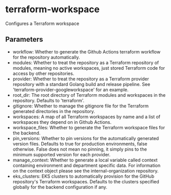 # terraform-workspace

Configures a Terraform workspace

## Parameters

* workflow: Whether to generate the Github Actions terraform workflow for the repository automatically.
* modules: Whether to treat the repository as a Terraform repository of modules, meaning no active workspaces,
  just stored Terraform code for access by other repositories.
* provider: Whether to treat the repository as a Terraform provider repository with a standard Golang build
  and release pipeline. See 'terraform-provider-googleworkspace' for an example.
* root_dir: The root directory of Terraform modules and workspaces in the repository. Defaults to 'terraform'.
* gitignore: Whether to manage the gitignore file for the Terraform generated directories in the repository.
* workspaces: A map of all Terraform workspaces by name and a list of workspaces they depend on in Github
  Actions.
* workspace_files: Whether to generate the Terraform workspace files for the backend.
* pin_versions: Whether to pin versions for the automatically generated version files. Defaults to true for production environments, false otherwise.
  False does not mean no pinning, it simply pins to the minimum supported version for each provider.
* manage_context: Whether to generate a local variable called context containing environment and department specific data.
  For information on the context object please see the internal-organization repository.
* eks_clusters: EKS clusters to automatically provision for the GitHub repository's Terraform workspaces. Defaults to
  the clusters specified globally for the backend configuration if any.